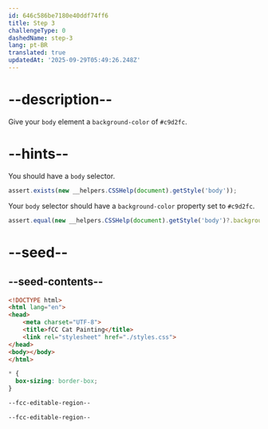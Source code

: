 ```yaml
---
id: 646c586be7180e40ddf74ff6
title: Step 3
challengeType: 0
dashedName: step-3
lang: pt-BR
translated: true
updatedAt: '2025-09-29T05:49:26.248Z'
---
```


# --description--

Give your `body` element a `background-color` of `#c9d2fc`.

# --hints--

You should have a `body` selector.

```js
assert.exists(new __helpers.CSSHelp(document).getStyle('body'));
```

Your `body` selector should have a `background-color` property set to `#c9d2fc`.

```js
assert.equal(new __helpers.CSSHelp(document).getStyle('body')?.backgroundColor, 'rgb(201, 210, 252)');
```

# --seed--

## --seed-contents--

```html
<!DOCTYPE html>
<html lang="en">
<head>
    <meta charset="UTF-8">
    <title>fCC Cat Painting</title>
    <link rel="stylesheet" href="./styles.css">
</head>
<body></body>
</html>
```

```css
* {
  box-sizing: border-box;
}

--fcc-editable-region--

--fcc-editable-region--
```

